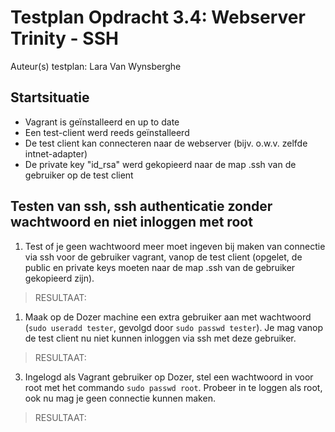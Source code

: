# Testplan Opdracht 3.4: Webserver Trinity - SSH

Auteur(s) testplan: Lara Van Wynsberghe

## Startsituatie

* Vagrant is geïnstalleerd en up to date
* Een test-client werd reeds geïnstalleerd
* De test client kan connecteren naar de webserver (bijv. o.w.v. zelfde intnet-adapter)
* De private key "id_rsa" werd gekopieerd naar de map .ssh van de gebruiker op de test client

## Testen van ssh, ssh authenticatie zonder wachtwoord en niet inloggen met root

1. Test of je geen wachtwoord meer moet ingeven bij maken van connectie via ssh voor de gebruiker vagrant, vanop de test client (opgelet, de public en private keys moeten naar de map .ssh van de gebruiker gekopieerd zijn). 

> RESULTAAT:

1. Maak op de Dozer machine een extra gebruiker aan met wachtwoord (`sudo useradd tester`, gevolgd door `sudo passwd tester`). Je mag vanop de test client nu niet kunnen inloggen via ssh met deze gebruiker.

> RESULTAAT:

3. Ingelogd als Vagrant gebruiker op Dozer, stel een wachtwoord in voor root met het commando `sudo passwd root`. Probeer in te loggen als root, ook nu mag je geen connectie kunnen maken.

> RESULTAAT:
